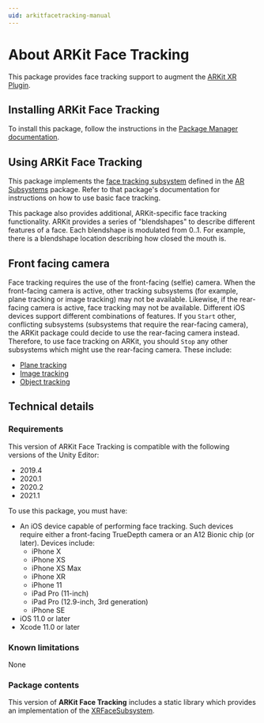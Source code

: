 ```yaml
---
uid: arkitfacetracking-manual
---
```

# About ARKit Face Tracking

This package provides face tracking support to augment the [ARKit XR Plugin](xref:arkit-manual).

## Installing ARKit Face Tracking

To install this package, follow the instructions in the [Package Manager documentation](https://docs.unity3d.com/Packages/com.unity.package-manager-ui@latest/index.html).

## Using ARKit Face Tracking

This package implements the [face tracking subsystem](xref:arsubsystems-face-subsystem) defined in the [AR Subsystems](xref:arsubsystems-manual) package. Refer to that package's documentation for instructions on how to use basic face tracking.

This package also provides additional, ARKit-specific face tracking functionality. ARKit provides a series of "blendshapes" to describe different features of a face. Each blendshape is modulated from 0..1. For example, there is a blendshape location describing how closed the mouth is.

## Front facing camera

Face tracking requires the use of the front-facing (selfie) camera. When the front-facing camera is active, other tracking subsystems (for example, plane tracking or image tracking) may not be available. Likewise, if the rear-facing camera is active, face tracking may not be available. Different iOS devices support different combinations of features. If you `Start` other, conflicting subsystems (subsystems that require the rear-facing camera), the ARKit package could decide to use the rear-facing camera instead. Therefore, to use face tracking on ARKit, you should `Stop` any other subsystems which might use the rear-facing camera. These include:

* [Plane tracking](xref:arsubsystems-plane-subsystem)
* [Image tracking](xref:arsubsystems-image-tracking-subsystem)
* [Object tracking](xref:arsubsystems-object-tracking-subsystem)

## Technical details

### Requirements

This version of ARKit Face Tracking is compatible with the following versions of the Unity Editor:

* 2019.4
* 2020.1
* 2020.2
* 2021.1

To use this package, you must have:

- An iOS device capable of performing face tracking. Such devices require either a front-facing TrueDepth camera or an A12 Bionic chip (or later). Devices include:
  - iPhone X
  - iPhone XS
  - iPhone XS Max
  - iPhone XR
  - iPhone 11
  - iPad Pro (11-inch)
  - iPad Pro (12.9-inch, 3rd generation)
  - iPhone SE
- iOS 11.0 or later
- Xcode 11.0 or later

### Known limitations

None

### Package contents

This version of **ARKit Face Tracking** includes a static library which provides an implementation of the [XRFaceSubsystem](xref:arsubsystems-face-subsystem).
